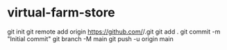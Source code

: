 # virtual-farm-store

git init
git remote add origin https://github.com/<HTGLASS>/<virtual-farm-store>.git
git add .
git commit -m "Initial commit"
git branch -M main
git push -u origin main